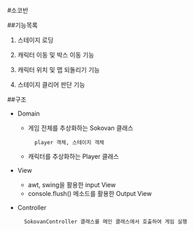#소코반

##기능목록
1. 스테이지 로딩

1. 캐릭터 이동 및 박스 이동 기능

1. 캐릭터 위치 및 맵 되돌리기 기능

1. 스테이지 클리어 판단 기능

##구조
- Domain
    - 게임 전체를 추상화하는 Sokovan 클래스
    
            player 객체, 스테이지 객체
           
    - 캐릭터를 추상화하는 Player 클래스
       
- View
    - awt, swing을 활용한 input View
    - console.flush() 메소드를 활용한 Output View
     
- Controller

        SokovanController 클래스를 메인 클래스에서 호출하여 게임 실행